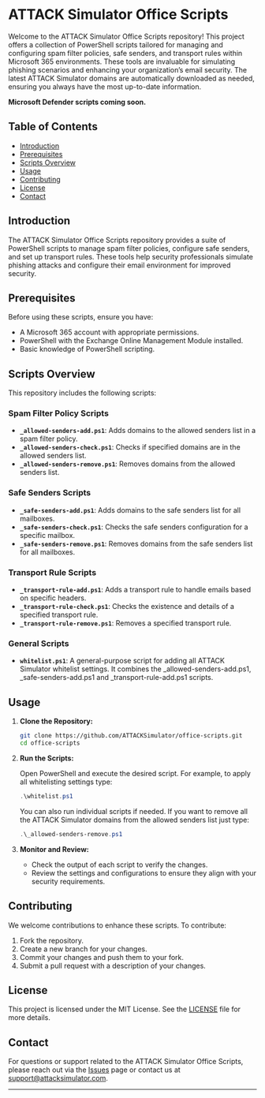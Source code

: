 # ATTACK Simulator Office Scripts

Welcome to the ATTACK Simulator Office Scripts repository! This project offers a collection of PowerShell scripts tailored for managing and configuring spam filter policies, safe senders, and transport rules within Microsoft 365 environments. These tools are invaluable for simulating phishing scenarios and enhancing your organization’s email security. The latest ATTACK Simulator domains are automatically downloaded as needed, ensuring you always have the most up-to-date information.

**Microsoft Defender scripts coming soon.**

## Table of Contents

- [Introduction](#introduction)
- [Prerequisites](#prerequisites)
- [Scripts Overview](#scripts-overview)
- [Usage](#usage)
- [Contributing](#contributing)
- [License](#license)
- [Contact](#contact)

## Introduction

The ATTACK Simulator Office Scripts repository provides a suite of PowerShell scripts to manage spam filter policies, configure safe senders, and set up transport rules. These tools help security professionals simulate phishing attacks and configure their email environment for improved security.

## Prerequisites

Before using these scripts, ensure you have:

- A Microsoft 365 account with appropriate permissions.
- PowerShell with the Exchange Online Management Module installed.
- Basic knowledge of PowerShell scripting.

## Scripts Overview

This repository includes the following scripts:

### Spam Filter Policy Scripts

- **`_allowed-senders-add.ps1`**: Adds domains to the allowed senders list in a spam filter policy.
- **`_allowed-senders-check.ps1`**: Checks if specified domains are in the allowed senders list.
- **`_allowed-senders-remove.ps1`**: Removes domains from the allowed senders list.

### Safe Senders Scripts

- **`_safe-senders-add.ps1`**: Adds domains to the safe senders list for all mailboxes.
- **`_safe-senders-check.ps1`**: Checks the safe senders configuration for a specific mailbox.
- **`_safe-senders-remove.ps1`**: Removes domains from the safe senders list for all mailboxes.

### Transport Rule Scripts

- **`_transport-rule-add.ps1`**: Adds a transport rule to handle emails based on specific headers.
- **`_transport-rule-check.ps1`**: Checks the existence and details of a specified transport rule.
- **`_transport-rule-remove.ps1`**: Removes a specified transport rule.

### General Scripts

- **`whitelist.ps1`**: A general-purpose script for adding all ATTACK Simulator whitelist settings. It combines the \_allowed-senders-add.ps1, \_safe-senders-add.ps1 and \_transport-rule-add.ps1 scripts.

## Usage

1. **Clone the Repository:**

   ```bash
   git clone https://github.com/ATTACKSimulator/office-scripts.git
   cd office-scripts
   ```

2. **Run the Scripts:**

   Open PowerShell and execute the desired script. For example, to apply all whitelisting settings type:

   ```powershell
   .\whitelist.ps1
   ```

   You can also run individual scripts if needed. If you want to remove all the ATTACK Simulator domains from the allowed senders list just type:

   ```powershell
   .\_allowed-senders-remove.ps1
   ```

3. **Monitor and Review:**

   - Check the output of each script to verify the changes.
   - Review the settings and configurations to ensure they align with your security requirements.

## Contributing

We welcome contributions to enhance these scripts. To contribute:

1. Fork the repository.
2. Create a new branch for your changes.
3. Commit your changes and push them to your fork.
4. Submit a pull request with a description of your changes.

## License

This project is licensed under the MIT License. See the [LICENSE](LICENSE) file for more details.

## Contact

For questions or support related to the ATTACK Simulator Office Scripts, please reach out via the [Issues](https://github.com/ATTACKSimulator/office-scripts/issues) page or contact us at [support@attacksimulator.com](mailto:support@attacksimulator.com).

---
